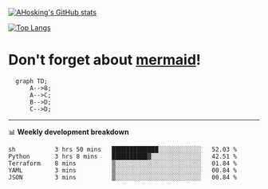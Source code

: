[![AHosking's GitHub stats](https://github-readme-stats.vercel.app/api?username=ahosking&count_private=true&show_icons=true&theme=onedark&hide_rank=true&include_all_commits=true)](https://github.com/ahosking)

[![Top Langs](https://github-readme-stats.vercel.app/api/top-langs/?username=ahosking&layout=compact&theme=onedark)](https://github.com/ahosking)


# Don't forget about [mermaid](https://github.blog/2022-02-14-include-diagrams-markdown-files-mermaid/)!

```mermaid
  graph TD;
      A-->B;
      A-->C;
      B-->D;
      C-->D;
```
-------

📊 **Weekly development breakdown**

<!--START_SECTION:waka-->

```text
sh           3 hrs 50 mins   █████████████░░░░░░░░░░░░   52.03 %
Python       3 hrs 8 mins    ██████████▓░░░░░░░░░░░░░░   42.51 %
Terraform    8 mins          ▒░░░░░░░░░░░░░░░░░░░░░░░░   01.84 %
YAML         3 mins          ▒░░░░░░░░░░░░░░░░░░░░░░░░   00.84 %
JSON         3 mins          ▒░░░░░░░░░░░░░░░░░░░░░░░░   00.84 %
```

<!--END_SECTION:waka-->
